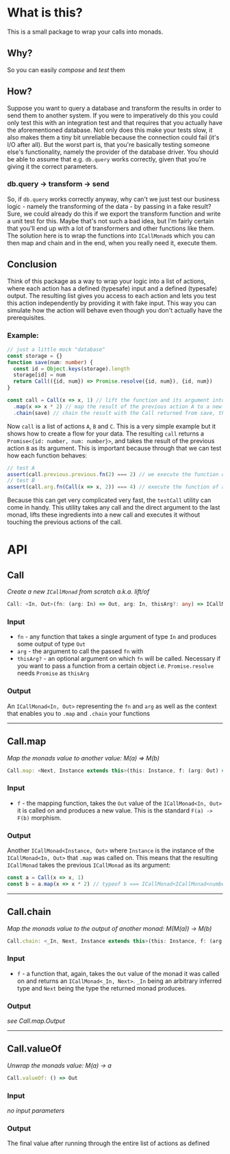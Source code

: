 # What is this?
This is a small package to wrap your calls into monads.

## Why?
So you can easily *compose* and *test* them

## How?
Suppose you want to query a database and transform the results in order to send them to another system. If you were to imperatively do this you could only test this with an integration test and that requires that you actually have the aforementioned database. Not only does this make your tests slow, it also makes them a tiny bit unreliable because the connection could fail (it's I/O after all). But the worst part is, that you're basically testing someone else's functionality, namely the provider of the database driver. You should be able to assume that e.g. `db.query` works correctly, given that you're giving it the correct parameters.

### db.query -> transform -> send
So, if `db.query` works correctly anyway, why can't we just test our business logic - namely the transforming of the data - by passing in a fake result? Sure, we could already do this if we export the transform function and write a unit test for this. Maybe that's not such a bad idea, but I'm fairly certain that you'll end up with a lot of transformers and other functions like them.  
The solution here is to wrap the functions into `ICallMonad`s which you can then map and chain and in the end, when you really need it, execute them.

## Conclusion
Think of this package as a way to wrap your logic into a list of actions, where each action has a defined (typesafe) input and a defined (typesafe) output. The resulting list gives you access to each action and lets you test this action independently by providing it with fake input. This way you can simulate how the action will behave even though you don't actually have the prerequisites.

### Example:
```typescript
// just a little mock "database"
const storage = {}
function save(num: number) {
  const id = Object.keys(storage).length
  storage[id] = num
  return Call(({id, num}) => Promise.resolve({id, num}), {id, num})
}

const call = Call(x => x, 1) // lift the function and its argument into the monad, this is the first "action" (let's call it A)
  .map(x => x * 2) // map the result of the previous action A to a new result, this represents action B
  .chain(save) // chain the result with the Call returned from save, this is action C
```
Now `call` is a list of actions `A`, `B` and `C`. This is a very simple example but it shows how to create a flow for your data. The resulting `call` returns a `Promise<{id: number, num: number}>`, and takes the result of the previous action `B` as its argument. This is important because through that we can test how each function behaves:
```typescript
// test A
assert(call.previous.previous.fn(2) === 2) // we execute the function of action A with an argument of 2. This should return the same number
// test B
assert(call.arg.fn(Call(x => x, 2)) === 4) // execute the function of action B. B already takes an `ICallMonad<number, number>` as an argument
```

Because this can get very complicated very fast, the `testCall` utility can come in handy. This utility takes any call and the direct argument to the last monad, lifts these ingredients into a new call and executes it without touching the previous actions of the call.

# API
## Call
_Create a new `ICallMonad` from scratch a.k.a. lift/of_
```typescript
Call: <In, Out>(fn: (arg: In) => Out, arg: In, thisArg?: any) => ICallMonad<In, Out>
```
### Input
* `fn` - any function that takes a single argument of type `In` and produces some output of type `Out`
* `arg` - the argument to call the passed `fn` with
* `thisArg?` - an optional argument on which `fn` will be called. Necessary if you want to pass a function from a certain object i.e. `Promise.resolve` needs `Promise` as `thisArg`

### Output
An `ICallMonad<In, Out>` representing the `fn` and `arg` as well as the context that enables you to `.map` and `.chain` your functions

---

## Call.map
_Map the monads value to another value: M(a) => M(b)_
```typescript
Call.map: <Next, Instance extends this>(this: Instance, f: (arg: Out) => Next) => ICallMonad<Instance, Next>
```
### Input
* `f` - the mapping function, takes the `Out` value of the `ICallMonad<In, Out>` it is called on and produces a new value. This is the standard `F(a) -> F(b)` morphism.
### Output
Another `ICallMonad<Instance, Out>` where `Instance` is the instance of the `ICallMonad<In, Out>` that `.map` was called on. This means that the resulting `ICallMonad` takes the previous `ICallMonad` as its argument: 
```typescript 
const a = Call(x => x, 1)
const b = a.map(x => x * 2) // typeof b === ICallMonad<ICallMonad<number, number>, number>
```

---

## Call.chain
_Map the monads value to the output of another monad: M(M(a)) -> M(b)_
```typescript
Call.chain: <_In, Next, Instance extends this>(this: Instance, f: (arg: Out) => ICallMonad<_In, Next>) => ICallMonad<Instance, Next>
```
### Input
* `f` - a function that, again, takes the `Out` value of the monad it was called on and returns an `ICallMonad<_In, Next>`. `_In` being an arbitrary inferred type and `Next` being the type the returned monad produces.
### Output
_see Call.map.Output_

---

## Call.valueOf
_Unwrap the monads value: M(a) -> a_
```typescript
Call.valueOf: () => Out
```
### Input
_no input parameters_
### Output
The final value after running through the entire list of actions as defined
